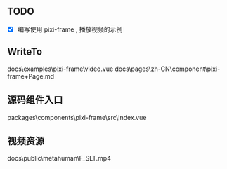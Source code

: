 ## TODO

- [x] 编写使用 pixi-frame , 播放视频的示例

## WriteTo

docs\examples\pixi-frame\video.vue
docs\pages\zh-CN\component\pixi-frame\+Page.md

## 源码组件入口

packages\components\pixi-frame\src\index.vue

## 视频资源
docs\public\metahuman\F_SLT.mp4

